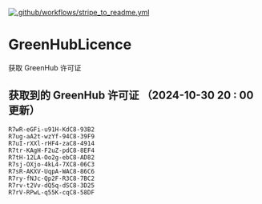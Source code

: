 [![.github/workflows/stripe_to_readme.yml](https://github.com/zjx-kimi/GreenHubLicence/actions/workflows/stripe_to_readme.yml/badge.svg)](https://github.com/zjx-kimi/GreenHubLicence/actions/workflows/stripe_to_readme.yml)
# GreenHubLicence
获取 GreenHub 许可证
## 获取到的 GreenHub 许可证 （2024-10-30 20 : 00 更新）
```
R7wR-eGFi-u91H-KdC8-93B2
R7ug-aA2t-wzYf-94C8-39F9
R7uI-rXXl-rHF4-zaC8-4914
R7tr-KAgH-F2uZ-pdC8-8EF4
R7tH-12LA-Oo2g-ebC8-AD82
R7sj-OXjo-4kL4-7XC8-06C3
R7sR-AKXV-UqpA-WAC8-86C6
R7ry-fNJc-Qp2F-R3C8-7BC2
R7rv-t2Vv-dQ5q-dSC8-3D25
R7rV-RPwL-q55K-cqC8-58DF
```
